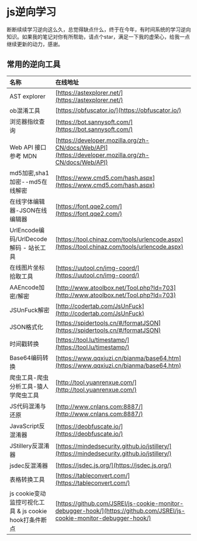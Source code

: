 # js逆向学习
断断续续学习逆向这么久，总觉得缺点什么，终于在今年，有时间系统的学习逆向知识。如果我的笔记对你有所帮助，请点个star，满足一下我的虚荣心，给我一点继续更新的动力，感谢。

## 常用的逆向工具

| 名称                             | 在线地址 
|:-------------------------------| :----- 
| AST explorer                   | [https://astexplorer.net/](https://astexplorer.net/)
| ob混淆工具                         | [https://obfuscator.io/](https://obfuscator.io/)
| 浏览器指纹查询                        | [https://bot.sannysoft.com/](https://bot.sannysoft.com/)
| Web API 接口参考 MDN               | [https://developer.mozilla.org/zh-CN/docs/Web/API](https://developer.mozilla.org/zh-CN/docs/Web/API)
| md5加密,sha1加密--md5在线解密          | [https://www.cmd5.com/hash.aspx](https://www.cmd5.com/hash.aspx)
| 在线字体编辑器-JSON在线编辑器              | [https://font.qqe2.com/](https://font.qqe2.com/)
| UrlEncode编码/UrlDecode解码 - 站长工具 | [https://tool.chinaz.com/tools/urlencode.aspx](https://tool.chinaz.com/tools/urlencode.aspx)
| 在线图片坐标拾取工具                     | [https://uutool.cn/img-coord/](https://uutool.cn/img-coord/)
| AAEncode加密/解密                  | [http://www.atoolbox.net/Tool.php?Id=703](http://www.atoolbox.net/Tool.php?Id=703)
| JSUnFuck解密                     | [http://codertab.com/JsUnFuck](http://codertab.com/JsUnFuck)
| JSON格式化                        | [https://spidertools.cn/#/formatJSON](https://spidertools.cn/#/formatJSON)
| 时间戳转换                          | [https://tool.lu/timestamp/](https://tool.lu/timestamp/)
| Base64编码转换                     | [https://www.qqxiuzi.cn/bianma/base64.htm](https://www.qqxiuzi.cn/bianma/base64.htm)
| 爬虫工具-爬虫分析工具-猿人学爬虫工具            | [http://tool.yuanrenxue.com/](http://tool.yuanrenxue.com/)
| JS代码混淆与还原                      | [http://www.cnlans.com:8887/](http://www.cnlans.com:8887/)
| JavaScript反混淆器                 | [https://deobfuscate.io/](https://deobfuscate.io/)
| JStillery反混淆器                  | [https://mindedsecurity.github.io/jstillery/](https://mindedsecurity.github.io/jstillery/)
| jsdec反混淆器                      | [https://jsdec.js.org/](https://jsdec.js.org/)
| 表格转换工具                         | [https://tableconvert.com/](https://tableconvert.com/)
| js cookie变动监控可视化工具 & js cookie hook打条件断点 | [https://github.com/JSREI/js-cookie-monitor-debugger-hook/](https://github.com/JSREI/js-cookie-monitor-debugger-hook/)

